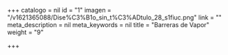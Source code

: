 +++
catalogo = nil
id = "1"
imagen = "/v1621365088/Dise%C3%B1o_sin_t%C3%ADtulo_28_s1fiuc.png"
link = ""
meta_description = nil
meta_keywords = nil
title = "Barreras de Vapor"
weight = "9"

+++
